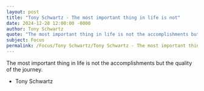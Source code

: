 ```yaml
---
layout: post
title: "Tony Schwartz - The most important thing in life is not"
date: 2024-12-28 12:00:00 -0000
author: Tony Schwartz
quote: "The most important thing in life is not the accomplishments but the quality of the journey."
subject: Focus
permalink: /Focus/Tony Schwartz/Tony Schwartz - The most important thing in life is not
---
```


The most important thing in life is not the accomplishments but the quality of the journey.

- Tony Schwartz

